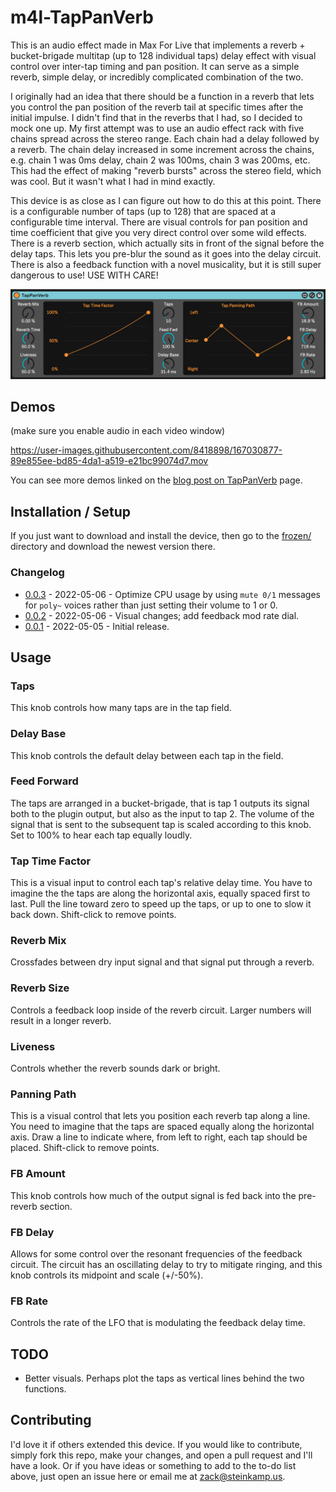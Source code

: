 # m4l-TapPanVerb

This is an audio effect made in Max For Live that implements a reverb + bucket-brigade multitap (up to 128 individual taps) delay effect with visual control over inter-tap timing and pan position. It can serve as a simple reverb, simple delay, or incredibly complicated combination of the two.

I originally had an idea that there should be a function in a reverb that lets you control the pan position of the reverb tail at specific times after the initial impulse. I didn't find that in the reverbs that I had, so I decided to mock one up. My first attempt was to use an audio effect rack with five chains spread across the stereo range. Each chain had a delay followed by a reverb. The chain delay increased in some increment across the chains, e.g. chain 1 was 0ms delay, chain 2 was 100ms, chain 3 was 200ms, etc. This had the effect of making "reverb bursts" across the stereo field, which was cool. But it wasn't what I had in mind exactly.

This device is as close as I can figure out how to do this at this point. There is a configurable number of taps (up to 128) that are spaced at a configurable time interval. There are visual controls for pan position and time coefficient that give you very direct control over some wild effects. There is a reverb section, which actually sits in front of the signal before the delay taps. This lets you pre-blur the sound as it goes into the delay circuit. There is also a feedback function with a novel musicality, but it is still super dangerous to use! USE WITH CARE!

![The Interface](images/device.png)

## Demos

(make sure you enable audio in each video window)

https://user-images.githubusercontent.com/8418898/167030877-89e855ee-bd85-4da1-a519-e21bc99074d7.mov

You can see more demos linked on the [blog post on TapPanVerb](https://steinkamp.us/post/2022/05/05/TapPanVerb.html) page.

## Installation / Setup

If you just want to download and install the device, then go to the [frozen/](https://github.com/zsteinkamp/m4l-TapPanVerb/tree/main/frozen) directory and download the newest version there.

### Changelog

* [0.0.3](https://github.com/zsteinkamp/m4l-TapPanVerb/raw/main/frozen/TapPanVerb-0.0.3.amxd) - 2022-05-06 - Optimize CPU usage by using `mute 0/1` messages for `poly~` voices rather than just setting their volume to 1 or 0.
* [0.0.2](https://github.com/zsteinkamp/m4l-TapPanVerb/raw/main/frozen/TapPanVerb-0.0.2.amxd) - 2022-05-06 - Visual changes; add feedback mod rate dial.
* [0.0.1](https://github.com/zsteinkamp/m4l-TapPanVerb/raw/main/frozen/TapPanVerb-0.0.1.amxd) - 2022-05-05 - Initial release.

## Usage

### Taps
This knob controls how many taps are in the tap field.

### Delay Base
This knob controls the default delay between each tap in the field.

### Feed Forward
The taps are arranged in a bucket-brigade, that is tap 1 outputs its signal both to the plugin output, but also as the input to tap 2. The volume of the signal that is sent to the subsequent tap is scaled according to this knob. Set to 100% to hear each tap equally loudly.

### Tap Time Factor
This is a visual input to control each tap's relative delay time. You have to imagine the the taps are along the horizontal axis, equally spaced first to last. Pull the line toward zero to speed up the taps, or up to one to slow it back down. Shift-click to remove points.

### Reverb Mix
Crossfades between dry input signal and that signal put through a reverb.

### Reverb Size
Controls a feedback loop inside of the reverb circuit. Larger numbers will result in a longer reverb.

### Liveness
Controls whether the reverb sounds dark or bright.

### Panning Path
This is a visual control that lets you position each reverb tap along a line. You need to imagine that the taps are spaced equally along the horizontal axis. Draw a line to indicate where, from left to right, each tap should be placed. Shift-click to remove points.

### FB Amount
This knob controls how much of the output signal is fed back into the pre-reverb section.

### FB Delay
Allows for some control over the resonant frequencies of the feedback circuit. The circuit has an oscillating delay to try to mitigate ringing, and this knob controls its midpoint and scale (+/-50%).

### FB Rate
Controls the rate of the LFO that is modulating the feedback delay time.

## TODO

* Better visuals. Perhaps plot the taps as vertical lines behind the two functions.

## Contributing

I'd love it if others extended this device. If you would like to contribute, simply fork this repo, make your changes, and open a pull request and I'll have a look. Or if you have ideas or something to add to the to-do list above, just open an issue here or email me at [zack@steinkamp.us](mailto:zack@steinkamp.us).

